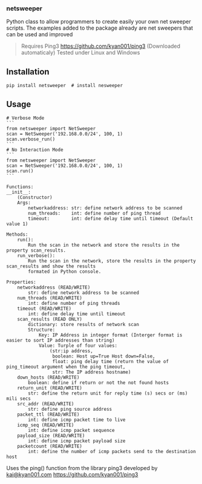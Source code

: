 ### netsweeper
Python class to allow programmers to create easily your own net sweeper scripts. The examples added to the package already are net sweepers that can be used and improved

> Requires Ping3 https://github.com/kyan001/ping3 (Downloaded automaticaly)
> Tested under Linux and Windows

## Installation

```shell
pip install netsweeper  # install nesweeper
```
## Usage
    # Verbose Mode
    ```
    from netsweeper import NetSweeper
    scan = NetSweeper('192.168.0.0/24', 100, 1)
    scan.verbose_run()
    ```
    # No Interaction Mode
    ```
    from netsweeper import NetSweeper
    scan = NetSweeper('192.168.0.0/24', 100, 1)
    scan.run()
    ```

    Functions:
    __init__:
        (Constructor)
        Args:
            networkaddress: str: define network address to be scanned
            num_threads:    int: define number of ping thread
            timeout:        int: define delay time until timeout (Default value 1)

    Methods:
        run():
            Run the scan in the network and store the results in the property scan_results.
        run_verbose():
            Run the scan in the network, store the results in the property scan_results amd show the results
            formated in Python console.

    Properties:
        networkaddress (READ/WRITE)
            str: define network address to be scanned
        num_threads (READ/WRITE)
            int: define number of ping threads
        timeout (READ/WRITE)
            int: define delay time until timeout
        scan_results (READ ONLY)
            dictionary: store results of network scan
            Structure:
                Key: IP Address in integer format (Interger format is easier to sort IP addresses than string)
                Value: Turple of four values:
                    (str:ip address,
                     boolean: Host up=True Host down=False,
                     float: ping delay time (return the value of ping_timeout argument when the ping timeout,
                     str: The IP address hostname)
        down_hosts (READ/WRITE)
            boolean: define if return or not the not found hosts
        return_unit (READ/WRITE)
            str: define the return unit for reply time (s) secs or (ms) mili secs
        src_addr (READ/WRITE)
            str: define ping source address
        packet_ttl (READ/WRITE)
            int: define icmp packet time to live
        icmp_seq (READ/WRITE)
            int: define icmp packet sequence
        payload_size (READ/WRITE)
            int: define icmp packet payload size
        packetcount (READ/WRITE)
            int: define the number of icmp packets send to the destination host

Uses the ping() function from the library ping3 developed by kai@kyan001.com https://github.com/kyan001/ping3
